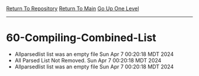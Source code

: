 [Return To Repository](https://github.com/DigitalWarrior/piholeparser/)
[Return To Main](https://github.com/DigitalWarrior/piholeparser/blob/master/RecentRunLogs/Mainlog.md)
[Go Up One Level](https://github.com/DigitalWarrior/piholeparser/blob/master/RecentRunLogs/TopLevelScripts/.md)
____________________________________
# 60-Compiling-Combined-List
* Allparsedlist list was an empty file Sun Apr  7 00:20:18 MDT 2024
* All Parsed List Not Removed. Sun Apr  7 00:20:18 MDT 2024
* Allparsedlist list was an empty file Sun Apr  7 00:20:18 MDT 2024
